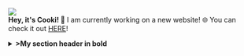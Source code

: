 ![](http://cooki-studios.github.io/img/CookiWeb.png)
<br>
__Hey, it's Cooki! 👋__
I am currently working on a new website! 🌐 You can check it out [HERE](https://cooki-studios.github.io)!
<br>

<details>
<summary>
  <b>>My section header in bold</b>
  </summary>
  Any folded content here. It requires an empty line just above it.
  ```javascript
    console.log("WELCOME!");
  ```
</details>
